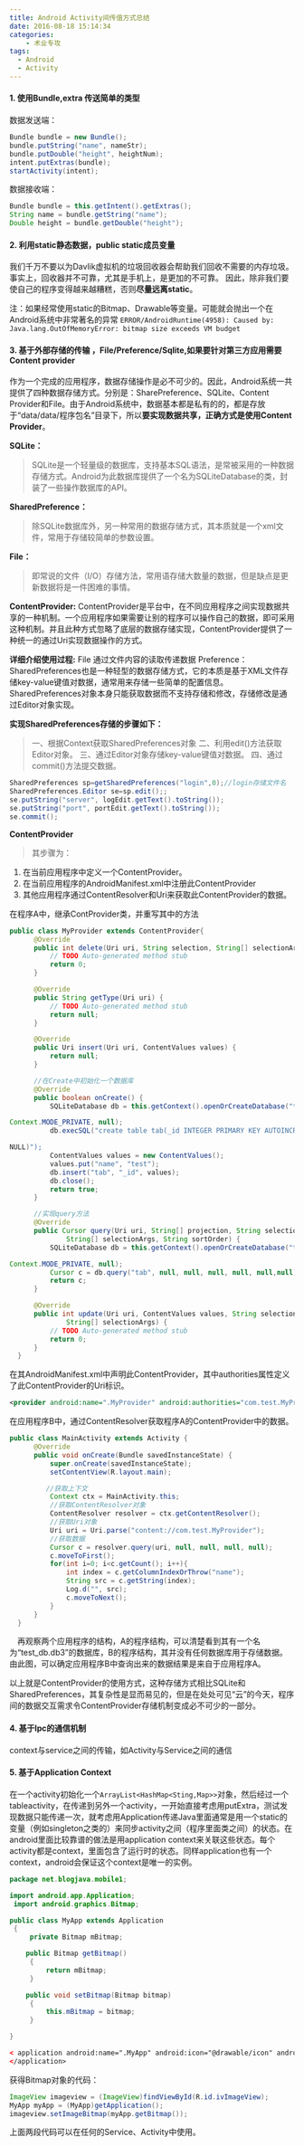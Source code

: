 ```yaml
---
title: Android Activity间传值方式总结
date: 2016-08-18 15:14:34
categories:
	- 术业专攻
tags: 
  - Android
  - Activity
---
```


#### 1. 使用Bundle,extra 传送简单的类型
数据发送端：
```java
Bundle bundle = new Bundle();
bundle.putString("name", nameStr);
bundle.putDouble("height", heightNum);
intent.putExtras(bundle);
startActivity(intent);
```
<!-- more -->
数据接收端：
```java
Bundle bundle = this.getIntent().getExtras();
String name = bundle.getString("name");
Double height = bundle.getDouble("height");
```

#### 2. 利用static静态数据，public static成员变量

我们千万不要以为Davlik虚拟机的垃圾回收器会帮助我们回收不需要的内存垃圾。事实上，回收器并不可靠，尤其是手机上，是更加的不可靠。 因此，除非我们要使自己的程序变得越来越糟糕，否则**尽量远离static**。

注：如果经常使用static的Bitmap、Drawable等变量。可能就会抛出一个在Android系统中非常著名的异常 `ERROR/AndroidRuntime(4958): Caused by: Java.lang.OutOfMemoryError: bitmap size exceeds VM budget`

#### 3. 基于外部存储的传输 ，File/Preference/Sqlite,如果要针对第三方应用需要Content provider
作为一个完成的应用程序，数据存储操作是必不可少的。因此，Android系统一共提供了四种数据存储方式。分别是：SharePreference、SQLite、Content Provider和File。由于Android系统中，数据基本都是私有的的，都是存放于“data/data/程序包名”目录下，所以**要实现数据共享，正确方式是使用Content Provider**。

**SQLite：**
> SQLite是一个轻量级的数据库，支持基本SQL语法，是常被采用的一种数据存储方式。Android为此数据库提供了一个名为SQLiteDatabase的类，封装了一些操作数据库的API。

**SharedPreference：**
> 除SQLite数据库外，另一种常用的数据存储方式，其本质就是一个xml文件，常用于存储较简单的参数设置。

**File：**
> 即常说的文件（I/O）存储方法，常用语存储大数量的数据，但是缺点是更新数据将是一件困难的事情。

**ContentProvider:**
  ContentProvider是平台中，在不同应用程序之间实现数据共享的一种机制。一个应用程序如果需要让别的程序可以操作自己的数据，即可采用这种机制。并且此种方式忽略了底层的数据存储实现，ContentProvider提供了一种统一的通过Uri实现数据操作的方式。

**详细介绍使用过程:**
File 通过文件内容的读取传递数据
Preference： SharedPreferences也是一种轻型的数据存储方式，它的本质是基于XML文件存储key-value键值对数据，通常用来存储一些简单的配置信息。SharedPreferences对象本身只能获取数据而不支持存储和修改，存储修改是通过Editor对象实现。

**实现SharedPreferences存储的步骤如下：**
>一、根据Context获取SharedPreferences对象
二、利用edit()方法获取Editor对象。
三、通过Editor对象存储key-value键值对数据。
四、通过commit()方法提交数据。
```java
SharedPreferences sp=getSharedPreferences("login",0);//login存储文件名
SharedPreferences.Editor se=sp.edit();;
se.putString("server", logEdit.getText().toString());
se.putString("port", portEdit.getText().toString());
se.commit();
```

**ContentProvider**
>其步骤为：
1. 在当前应用程序中定义一个ContentProvider。
2. 在当前应用程序的AndroidManifest.xml中注册此ContentProvider
3. 其他应用程序通过ContentResolver和Uri来获取此ContentProvider的数据。

  在程序A中，继承ContProvider类，并重写其中的方法
```java
public class MyProvider extends ContentProvider{
      @Override
      public int delete(Uri uri, String selection, String[] selectionArgs) {
          // TODO Auto-generated method stub
          return 0;
      }

      @Override
      public String getType(Uri uri) {
          // TODO Auto-generated method stub
          return null;
      }

      @Override
      public Uri insert(Uri uri, ContentValues values) {
          return null;
      }

      //在Create中初始化一个数据库
      @Override
      public boolean onCreate() {
          SQLiteDatabase db = this.getContext().openOrCreateDatabase("test_db.db3",

Context.MODE_PRIVATE, null);
          db.execSQL("create table tab(_id INTEGER PRIMARY KEY AUTOINCREMENT, name TEXT NOT

NULL)");
          ContentValues values = new ContentValues();
          values.put("name", "test");
          db.insert("tab", "_id", values);
          db.close();
          return true;
      }

      //实现query方法
      @Override
      public Cursor query(Uri uri, String[] projection, String selection,
              String[] selectionArgs, String sortOrder) {
          SQLiteDatabase db = this.getContext().openOrCreateDatabase("test_db.db3",

Context.MODE_PRIVATE, null);
          Cursor c = db.query("tab", null, null, null, null, null,null);
          return c;
      }

      @Override
      public int update(Uri uri, ContentValues values, String selection,
              String[] selectionArgs) {
          // TODO Auto-generated method stub
          return 0;
      }
  }
```
 在其AndroidManifest.xml中声明此ContentProvider，其中authorities属性定义了此ContentProvider的Uri标识。
```xml
<provider android:name=".MyProvider" android:authorities="com.test.MyProvider"/>
```
  在应用程序B中，通过ContentResolver获取程序A的ContentProvider中的数据。
```java
public class MainActivity extends Activity {
      @Override
      public void onCreate(Bundle savedInstanceState) {
          super.onCreate(savedInstanceState);
          setContentView(R.layout.main);

         //获取上下文
          Context ctx = MainActivity.this;
          //获取ContentResolver对象
          ContentResolver resolver = ctx.getContentResolver();
          //获取Uri对象
          Uri uri = Uri.parse("content://com.test.MyProvider");
          //获取数据
          Cursor c = resolver.query(uri, null, null, null, null);
          c.moveToFirst();
          for(int i=0; i<c.getCount(); i++){
              int index = c.getColumnIndexOrThrow("name");
              String src = c.getString(index);
              Log.d("", src);
              c.moveToNext();
          }
      }
  }
```
　再观察两个应用程序的结构，A的程序结构，可以清楚看到其有一个名为“test_db.db3”的数据库，B的程序结构，其并没有任何数据库用于存储数据。由此图，可以确定应用程序B中查询出来的数据结果是来自于应用程序A。

以上就是ContentProvider的使用方式，这种存储方式相比SQLite和SharedPreferences，其复杂性是显而易见的，但是在处处可见“云”的今天，程序间的数据交互需求令ContentProvider存储机制变成必不可少的一部分。

#### 4. 基于Ipc的通信机制

context与service之间的传输，如Activity与Service之间的通信

#### 5. 基于Application  Context

在一个activity初始化一个`ArrayList<HashMap<Sting,Map>>`对象，然后经过一个tableactivity，在传递到另外一个activity，一开始直接考虑用putExtra，测试发现数据只能传递一次，就考虑用Application传递Java里面通常是用一个static的变量（例如singleton之类的）来同步activity之间（程序里面类之间）的状态。在android里面比较靠谱的做法是用application context来关联这些状态。每个activity都是context，里面包含了运行时的状态。同样application也有一个context，android会保证这个context是唯一的实例。
``` java
package net.blogjava.mobile1;

import android.app.Application;
 import android.graphics.Bitmap;

public class MyApp extends Application
 {
     private Bitmap mBitmap;

    public Bitmap getBitmap()
     {
         return mBitmap;
     }

    public void setBitmap(Bitmap bitmap)
     {
         this.mBitmap = bitmap;
     }

}
```
``` xml
< application android:name=".MyApp" android:icon="@drawable/icon" android:label="@string/app_name">
</application>
```
获得Bitmap对象的代码：
``` java
ImageView imageview = (ImageView)findViewById(R.id.ivImageView);
MyApp myApp = (MyApp)getApplication();
imageview.setImageBitmap(myApp.getBitmap());
```
上面两段代码可以在任何的Service、Activity中使用。